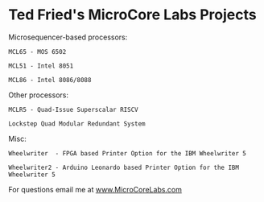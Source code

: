 # Ted Fried's MicroCore Labs Projects


Microsequencer-based processors:

    MCL65 - MOS 6502 

    MCL51 - Intel 8051

    MCL86 - Intel 8086/8088

	
Other processors:
	
    MCLR5 - Quad-Issue Superscalar RISCV
	
	Lockstep Quad Modular Redundant System 
	

Misc:

    Wheelwriter  - FPGA based Printer Option for the IBM Wheelwriter 5
	
    Wheelwriter2 - Arduino Leonardo based Printer Option for the IBM Wheelwriter 5
	
		
For questions email me at www.MicroCoreLabs.com

